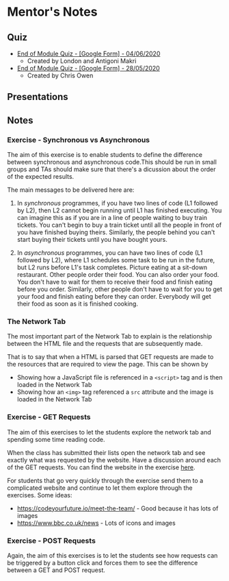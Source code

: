 # Mentor's Notes

## Quiz

- [End of Module Quiz - [Google Form] - 04/06/2020](https://docs.google.com/forms/d/1DY2U2AAQsfsX1qytrYhqnLdmQAf2ZVLsX1u3sSXaE5M/edit)
  - Created by London and Antigoni Makri
- [End of Module Quiz - [Google Form] - 28/05/2020](https://docs.google.com/forms/d/e/1FAIpQLSfMCZZkEWexs_7PbuRMpUPXqjjyXv814mhl3OikBv39QsqKSg/viewform)
  - Created by Chris Owen

## Presentations

## Notes

### Exercise - Synchronous vs Asynchronous

The aim of this exercise is to enable students to define the difference between synchronous and asynchronous code.This should be run in small groups and TAs should make sure that there's a dicussion about the order of the expected results.

The main messages to be delivered here are:
1. In *synchronous* programmes, if you have two lines of code (L1 followed by L2), then L2 cannot begin running until L1 has finished executing. You can imagine this as if you are in a line of people waiting to buy train tickets. You can't begin to buy a train ticket until all the people in front of you have finished buying theirs. Similarly, the people behind you can't start buying their tickets until you have bought yours.

2. In *asynchronous* programmes, you can have two lines of code (L1 followed by L2), where L1 schedules some task to be run in the future, but L2 runs before L1's task completes. Picture eating at a sit-down restaurant. Other people order their food. You can also order your food. You don't have to wait for them to receive their food and finish eating before you order. Similarly, other people don't have to wait for you to get your food and finish eating before they can order. Everybody will get their food as soon as it is finished cooking.

### The Network Tab

The most important part of the Network Tab to explain is the relationship between the HTML file and the requests that are subsequently made.

That is to say that when a HTML is parsed that GET requests are made to the resources that are required to view the page. This can be shown by

- Showing how a JavaScript file is referenced in a `<script>` tag and is then loaded in the Network Tab
- Showing how an `<img>` tag referenced a `src` attribute and the image is loaded in the Network Tab

### Exercise - GET Requests

The aim of this exercises to let the students explore the network tab and spending some time reading code.

When the class has submitted their lists open the network tab and see exactly what was requested by the website. Have a discussion around each of the GET requests. You can find the website in the exercise [here](https://codeyourfuture.github.io/Network-Tab-Example/).

For students that go very quickly through the exercise send them to a complicated website and continue to let them explore through the exercises. Some ideas:

- https://codeyourfuture.io/meet-the-team/ - Good because it has lots of images
- https://www.bbc.co.uk/news - Lots of icons and images

### Exercise - POST Requests

Again, the aim of this exercises is to let the students see how requests can be triggered by a button click and forces them to see the difference between a GET and POST request.
